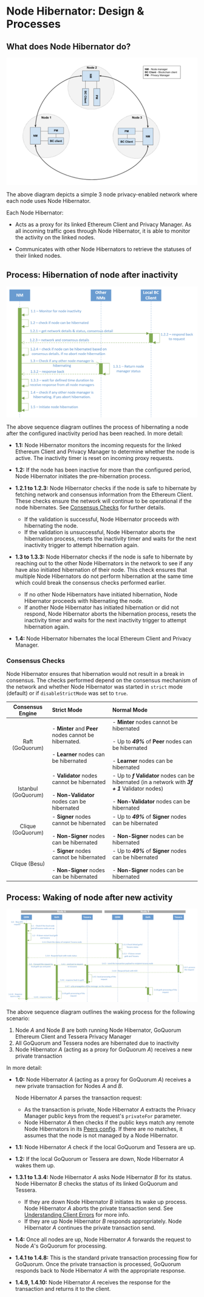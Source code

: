 # Node Hibernator: Design & Processes

## What does Node Hibernator do?

![Architecture & Design](images/node-hibernator-arch.jpg)

The above diagram depicts a simple 3 node privacy-enabled network where each node uses Node Hibernator.

Each Node Hibernator:

* Acts as a proxy for its linked Ethereum Client and Privacy Manager.  As all incoming traffic goes through Node Hibernator, it is able to monitor the activity on the linked nodes. 
  
* Communicates with other Node Hibernators to retrieve the statuses of their linked nodes.

## Process: Hibernation of node after inactivity

![node hibernation flow](images/node-hibernation-flow.jpg)

The above sequence diagram outlines the process of hibernating a node after the configured inactivity period has been reached.  In more detail:

* **1.1:** Node Hibernator monitors the incoming requests for the linked Ethereum Client and Privacy Manager to determine whether the node is active.  The inactivity timer is reset on incoming proxy requests.

* **1.2:** If the node has been inactive for more than the configured period, Node Hibernator initiates the pre-hibernation process.

* **1.2.1 to 1.2.3:** Node Hibernator checks if the node is safe to hibernate by fetching network and consensus information from the Ethereum Client. These checks ensure the network will continue to be operational if the node hibernates. See [Consensus Checks](#Consensus-Checks) for further details.
  
  * If the validation is successful, Node Hibernator proceeds with hibernating the node.
  * If the validation is unsuccessful, Node Hibernator aborts the hibernation process, resets the inactivity timer and waits for the next inactivity trigger to attempt hibernation again.

* **1.3 to 1.3.3:** Node Hibernator checks if the node is safe to hibernate by reaching out to the other Node Hibernators in the network to see if any have also initiated hibernation of their node.  This check ensures that multiple Node Hibernators do not perform hibernation at the same time which could break the consensus checks performed earlier.
  
  * If no other Node Hibernators have initiated hibernation, Node Hibernator proceeds with hibernating the node.
  * If another Node Hibernator has initiated hibernation or did not respond, Node Hibernator aborts the hibernation process, resets the inactivity timer and waits for the next inactivity trigger to attempt hibernation again.

* **1.4:** Node Hibernator hibernates the local Ethereum Client and Privacy Manager.

### Consensus Checks

Node Hibernator ensures that hibernation would not result in a break in consensus.  The checks performed depend on the consensus mechanism of the network and whether Node Hibernator was started in `strict` mode (default) or if `disableStrictMode` was set to `true`.

| Consensus Engine | Strict Mode | Normal Mode |
| :---: | :--- | :--- |
| Raft (GoQuorum) | - **Minter** and **Peer** nodes cannot be hibernated. <br /> <br /> - **Learner** nodes can be hibernated | - **Minter** nodes cannot be hibernated <br /> <br /> - Up to ***49%*** of **Peer** nodes can be hibernated <br /> <br />- **Learner** nodes can be hibernated
| Istanbul (GoQuorum) | - **Validator** nodes cannot be hibernated <br /> <br /> - **Non-Validator** nodes can be hibernated | - Up to ***f*** **Validator** nodes can be hibernated (in a network with ***3f + 1*** Validator nodes) <br /> <br /> - **Non-Validator** nodes can be hibernated
| Clique (GoQuorum) | - **Signer** nodes cannot be hibernated <br /> <br /> - **Non-Signer** nodes can be hibernated | - Up to ***49%*** of **Signer** nodes can be hibernated <br /> <br /> - **Non-Signer** nodes can be hibernated
| Clique (Besu) | - **Signer** nodes cannot be hibernated <br /> <br /> - **Non-Signer** nodes can be hibernated | - Up to ***49%*** of **Signer** nodes can be hibernated <br /> <br /> - **Non-Signer** nodes can be hibernated

## Process: Waking of node after new activity

![request flow](images/node-hibernator-flow.jpg)

The above sequence diagram outlines the waking process for the following scenario:

1. Node *A* and Node *B* are both running Node Hibernator, GoQuorum Ethereum Client and Tessera Privacy Manager
2. All GoQuorum and Tessera nodes are hibernated due to inactivity
3. Node Hibernator *A* (acting as a proxy for GoQuorum *A*) receives a new private transaction

In more detail:

* **1.0:** Node Hibernator *A* (acting as a proxy for GoQuorum *A*) receives a new private transaction for Nodes *A* and *B*. 
  
  Node Hibernator *A* parses the transaction request:
  * As the transaction is private, Node Hibernator *A* extracts the Privacy Manager public keys from the request's `privateFor` parameter. 
  * Node Hibernator *A* then checks if the public keys match any remote Node Hibernators in its [Peers config](./config.md#Peers-config-file).  If there are no matches, it assumes that the node is not managed by a Node Hibernator.

*  **1.1:** Node Hibernator *A* check if the local GoQuorum and Tessera are up. 

* **1.2:** If the local GoQuorum or Tessera are down, Node Hibernator *A* wakes them up.

* **1.3.1 to 1.3.4:** Node Hibernator *A* asks Node Hibernator *B* for its status. Node Hibernator *B* checks the status of its linked GoQuorum and Tessera. 
  * If they are down Node Hibernator *B* initiates its wake up process. Node Hibernator *A* aborts the private transaction send. See [Understanding Client Errors](./deployment.md#Understanding-Client-Errors) for more info.
  * If they are up Node Hibernator *B* responds appropriately.  Node Hibernator *A* continues the private transaction send. 

* **1.4:** Once all nodes are up, Node Hibernator *A* forwards the request to Node *A*'s GoQuorum for processing.

* **1.4.1 to 1.4.8:** This is the standard private transaction processing flow for GoQuorum. Once the private transaction is processed, GoQuorum responds back to Node Hibernator *A* with the appropriate response.

* **1.4.9, 1.4.10:** Node Hibernator *A* receives the response for the transaction and returns it to the client.

